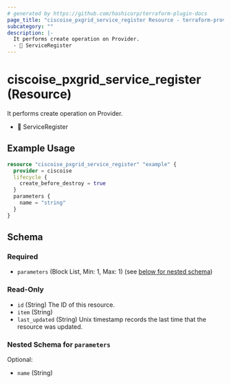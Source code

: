 ```yaml
---
# generated by https://github.com/hashicorp/terraform-plugin-docs
page_title: "ciscoise_pxgrid_service_register Resource - terraform-provider-ciscoise"
subcategory: ""
description: |-
  It performs create operation on Provider.
  - 🚧 ServiceRegister
---
```


# ciscoise_pxgrid_service_register (Resource)

It performs create operation on Provider.
- 🚧 ServiceRegister

## Example Usage

```terraform
resource "ciscoise_pxgrid_service_register" "example" {
  provider = ciscoise
  lifecycle {
    create_before_destroy = true
  }
  parameters {
    name = "string"
  }
}
```

<!-- schema generated by tfplugindocs -->
## Schema

### Required

- `parameters` (Block List, Min: 1, Max: 1) (see [below for nested schema](#nestedblock--parameters))

### Read-Only

- `id` (String) The ID of this resource.
- `item` (String)
- `last_updated` (String) Unix timestamp records the last time that the resource was updated.

<a id="nestedblock--parameters"></a>
### Nested Schema for `parameters`

Optional:

- `name` (String)


